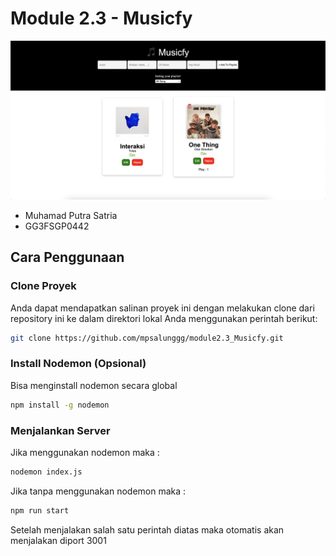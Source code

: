 # Module 2.3 - Musicfy
![Gambar Project](./public/assets/project.png)

- Muhamad Putra Satria
- GG3FSGP0442

## Cara Penggunaan

### Clone Proyek

Anda dapat mendapatkan salinan proyek ini dengan melakukan clone dari repository ini ke dalam direktori lokal Anda menggunakan perintah berikut:

```bash
git clone https://github.com/mpsalunggg/module2.3_Musicfy.git
```

### Install Nodemon (Opsional)

Bisa menginstall nodemon secara global

```bash
npm install -g nodemon
```

### Menjalankan Server

Jika menggunakan nodemon maka :

```bash
nodemon index.js
```

Jika tanpa menggunakan nodemon maka :

```bash
npm run start
```
Setelah menjalakan salah satu perintah diatas maka otomatis akan menjalakan diport 3001

